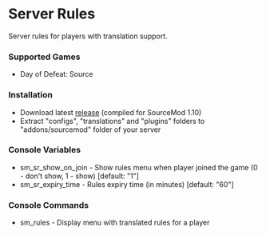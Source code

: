 # Server Rules

Server rules for players with translation support.

### Supported Games

* Day of Defeat: Source

### Installation

* Download latest [release](https://github.com/Dron-elektron/server-rules/releases) (compiled for SourceMod 1.10)
* Extract "configs", "translations" and "plugins" folders to "addons/sourcemod" folder of your server

### Console Variables

* sm_sr_show_on_join - Show rules menu when player joined the game (0 - don't show, 1 - show) [default: "1"]
* sm_sr_expiry_time - Rules expiry time (in minutes) [default: "60"]

### Console Commands

* sm_rules - Display menu with translated rules for a player
